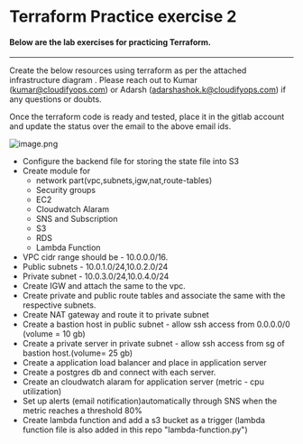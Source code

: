 # Terraform Practice exercise 2

#### Below are the lab exercises for practicing Terraform.

-----------------------------

Create the below resources using terraform as per the attached infrastructure diagram . Please reach out to Kumar (kumar@cloudifyops.com) or Adarsh (adarshashok.k@cloudifyops.com) if any questions or doubts. 

Once the terraform code is ready and tested, place it in the gitlab account and update the status over the email to the above email ids.

![image.png](./image.png)

- Configure the backend file for storing the state file into S3
- Create module for 
    - network part(vpc,subnets,igw,nat,route-tables)
    - Security groups
    - EC2
    - Cloudwatch Alaram
    - SNS and Subscription
    - S3
    - RDS 
    - Lambda Function
- VPC cidr range should be - 10.0.0.0/16.
- Public subnets - 10.0.1.0/24,10.0.2.0/24
- Private subnet - 10.0.3.0/24,10.0.4.0/24
- Create IGW and attach the same to the vpc.
- Create private and public route tables and associate the same with the respective subnets.
- Create NAT gateway and route it to private subnet
- Create a bastion host in public subnet - allow ssh access from 0.0.0.0/0 (volume = 10 gb)
- Create a private server in private subnet - allow ssh access from sg of bastion host.(volume= 25 gb)
- Create a application load balancer and place in application server
- Create a postgres db and connect with each server.
- Create an cloudwatch alaram for application server (metric - cpu utilization)
- Set up alerts (email notification)automatically through SNS when the metric reaches a threshold 80%
- Create lambda function and add a s3 bucket as a trigger  (lambda function file is also added in this repo "lambda-function.py")
